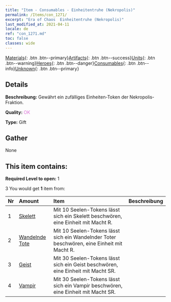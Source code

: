 ```yaml
---
title: "Item - Consumables - Einheitentruhe (Nekropolis)"
permalink: /Items/con_1271/
excerpt: "Era of Chaos  Einheitentruhe (Nekropolis)"
last_modified_at: 2021-04-11
locale: de
ref: "con_1271.md"
toc: false
classes: wide
---
```

 [Materials](/de/Items/){: .btn .btn--primary}[Artifacts](/de/Items/Artifacts/){: .btn .btn--success}[Units](/de/Items/Units/){: .btn .btn--warning}[Heroes](/de/Items/Heroes/){: .btn .btn--danger}[Consumables](/de/Items/Consumables/){: .btn .btn--info}[Unknown](/de/Items/Unknown/){: .btn .btn--primary}

## Details
 **Beschreibung:** Gewährt ein zufälliges Einheiten-Token der Nekropolis-Fraktion.

 **Quality:** <span style="color: #DA70D6">OK</span>

 **Type:** Gift

## Gather

  None

## This item contains:

 **Required Level to open:** 1

 3 You would get **1** item  from:

  | Nr | Amount |     Item    | Beschreibung |
  |:---|:-------|:------------|:-----------:|
  | 1 | [Skelett](/de/Items/unt_208/) | Mit 10 Seelen-Tokens lässt sich ein Skelett beschwören, eine Einheit mit Macht R. | 
  | 2 | [Wandelnde Tote](/de/Items/unt_209/) | Mit 10 Seelen-Tokens lässt sich ein Wandelnder Toter beschwören, eine Einheit mit Macht R. | 
  | 3 | [Geist](/de/Items/unt_210/) | Mit 30 Seelen-Tokens lässt sich ein Geist beschwören, eine Einheit mit Macht SR. | 
  | 4 | [Vampir](/de/Items/unt_211/) | Mit 30 Seelen-Tokens lässt sich ein Vampir beschwören, eine Einheit mit Macht SR. | 
